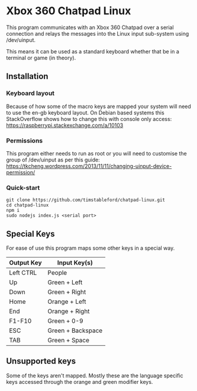 # Xbox 360 Chatpad Linux
This program communicates with an Xbox 360 Chatpad over a serial connection and relays the messages into the Linux input sub-system using /dev/uinput.

This means it can be used as a standard keyboard whether that be in a terminal or game (in theory).

## Installation

### Keyboard layout
Because of how some of the macro keys are mapped your system will need to use the en-gb keyboard layout.
On Debian based systems this StackOverflow shows how to change this with console only access: https://raspberrypi.stackexchange.com/a/10103

### Permissions
This program either needs to run as root or you will need to customise the group of /dev/uinput as per this guide: https://tkcheng.wordpress.com/2013/11/11/changing-uinput-device-permission/

### Quick-start
```
git clone https://github.com/timstableford/chatpad-linux.git
cd chatpad-linux
npm i
sudo nodejs index.js <serial port>
```

## Special Keys
For ease of use this program maps some other keys in a special way.

| Output Key | Input Key(s) |
| --- | ----- |
| Left CTRL | People |
| Up | Green + Left |
| Down | Green + Right |
| Home | Orange + Left |
| End | Orange + Right |
| F1-F10 | Green + 0-9 |
| ESC | Green + Backspace |
| TAB | Green + Space |


## Unsupported keys
Some of the keys aren't mapped. Mostly these are the language specific keys accessed through the orange and green modifier keys.
